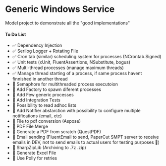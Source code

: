 ﻿# Generic Windows Service
Model project to demonstrate all the "good implementations"


#### To Do List

- ✅ Dependency Injection
- ✅ Serilog Logger + Rotating File
- ✅ Cron tab (similar) scheduling system for processes (NCrontab.Signed)
- ✅ Unit tests (xUnit, FluentAssertions, NSubstitute, bogus)
- ✅ Multi-thread processes (manage maximum threads)
- ✅ Manage thread starting of a process, if same process havent finnished in another thread
- 🔲 Semaphore for multithreaded process executoion
- 🔲 Add Factory to spawn diferent processes
- 🔲 Add Few generic processes
- 🔲 Add Integration Tests
- 🔲 Possibility to read adhoc lists
- 🔲 Add Notifier abstarction with possibility to configure multiple notifications (email, etc)
- 🔲 File to pdf conversion (Aspose)
- 🔲 PDF File Merge
- 🔲 Generate a PDF from scratch (QuestPDF)
- 🔲 Email sending (FluentEmail to send, PaperCut SMPT server to receive emails in DEV, not to send emails to actual users for testing purposes :grimacing:)
- 🔲 SharpZipLib (Archiving to .7z .zip)
- 🔲 Generate Excel File
- 🔲 Use Polly for retries
